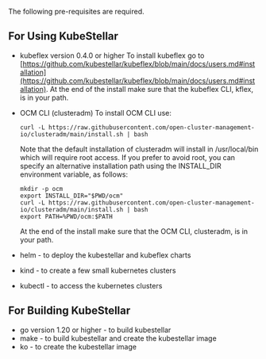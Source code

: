 The following pre-requisites are required.

## For Using KubeStellar

- kubeflex version 0.4.0 or higher
    To install kubeflex go to [https://github.com/kubestellar/kubeflex/blob/main/docs/users.md#installation](https://github.com/kubestellar/kubeflex/blob/main/docs/users.md#installation). At the end of the install make sure that the kubeflex CLI, kflex, is in your path.

- OCM CLI (clusteradm)
    To install OCM CLI use:
    ```
    curl -L https://raw.githubusercontent.com/open-cluster-management-io/clusteradm/main/install.sh | bash
    ```
    Note that the default installation of clusteradm will install in /usr/local/bin which will require root access. If you prefer to avoid root, you can specify an alternative installation path using the INSTALL_DIR environment variable, as follows:
    ```
    mkdir -p ocm
    export INSTALL_DIR="$PWD/ocm"
    curl -L https://raw.githubusercontent.com/open-cluster-management-io/clusteradm/main/install.sh | bash
    export PATH=%PWD/ocm:$PATH
    ```
    At the end of the install make sure that the OCM CLI, clusteradm, is in your path.

- helm - to deploy the kubestellar and kubeflex charts
- kind - to create a few small kubernetes clusters
- kubectl - to access the kubernetes clusters

## For Building KubeStellar

- go version 1.20 or higher - to build kubestellar
- make - to build kubestellar and create the kubestellar image 
- ko - to create the kubestellar image

